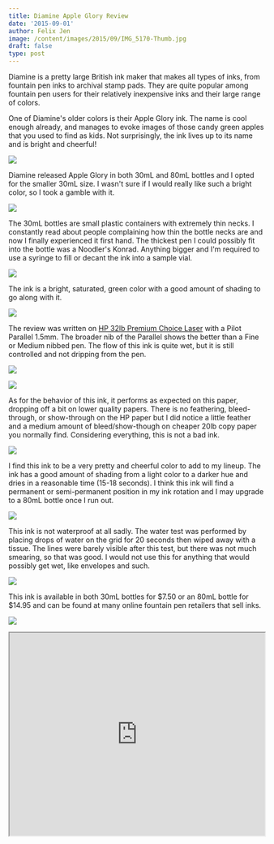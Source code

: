 ```yaml
---
title: Diamine Apple Glory Review
date: '2015-09-01'
author: Felix Jen
image: /content/images/2015/09/IMG_5170-Thumb.jpg
draft: false
type: post
---
```

Diamine is a pretty large British ink maker that makes all types of inks, from fountain pen inks to archival stamp pads. They are quite popular among fountain pen users for their relatively inexpensive inks and their large range of colors. 

One of Diamine's older colors is their Apple Glory ink. The name is cool enough already, and manages to evoke images of those candy green apples that you used to find as kids. Not surprisingly, the ink lives up to its name and is bright and cheerful!

![](/content/images/2015/08/IMG_5158.jpg)

Diamine released Apple Glory in both 30mL and 80mL bottles and I opted for the smaller 30mL size. I wasn't sure if I would really like such a bright color, so I took a gamble with it. 

![](/content/images/2015/08/IMG_5139.jpg)

The 30mL bottles are small plastic containers with extremely thin necks. I constantly read about people complaining how thin the bottle necks are and now I finally experienced it first hand. The thickest pen I could possibly fit into the bottle was a Noodler's Konrad. Anything bigger and I'm required to use a syringe to fill or decant the ink into a sample vial. 

![](/content/images/2015/08/IMG_5142.jpg)

The ink is a bright, saturated, green color with a good amount of shading to go along with it. 

![](/content/images/2015/09/IMG_5169.jpg)

The review was written on [HP 32lb Premium Choice Laser](best-papers-for-fountain-pens/#anchorhp) with a Pilot Parallel 1.5mm. The broader nib of the Parallel shows the better than a Fine or Medium nibbed pen. The flow of this ink is quite wet, but it is still controlled and not dripping from the pen. 

![](/content/images/2015/09/IMG_5164.jpg)

![](/content/images/2015/08/IMG_5163.jpg)

As for the behavior of this ink, it performs as expected on this paper, dropping off a bit on lower quality papers. There is no feathering, bleed-through, or show-through on the HP paper but I did notice a little feather and a medium amount of bleed/show-though on cheaper 20lb copy paper you normally find. Considering everything, this is not a bad ink. 

![](/content/images/2015/09/IMG_5165.jpg)

I find this ink to be a very pretty and cheerful color to add to my lineup. The ink has a good amount of shading from a light color to a darker hue and dries in a reasonable time (15-18 seconds). I think this ink will find a permanent or semi-permanent position in my ink rotation and I may upgrade to a 80mL bottle once I run out.

![](/content/images/2015/09/IMG_5166.jpg)

This ink is not waterproof at all sadly. The water test was performed by placing drops of water on the grid for 20 seconds then wiped away with a tissue. The lines were barely visible after this test, but there was not much smearing, so that was good. I would not use this for anything that would possibly get wet, like envelopes and such. 

![](/content/images/2015/09/IMG_5167.jpg)

This ink is available in both 30mL bottles for $7.50 or an 80mL bottle for $14.95 and can be found at many online fountain pen retailers that sell inks.

![](/content/images/2015/09/IMG_5170.jpg)

<iframe src="http://lib.inksandpens.com/slideshows/Diamine/Apple%20Glory/" height="400px" width="100%" noborder"></iframe>
